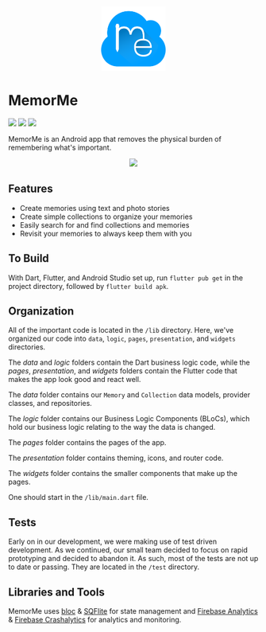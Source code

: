 <p align="center">
    <img src="assets/graphics/MemorMeLogo.png"
        height="130">
</p>

# MemorMe

<a href="https://www.flutter.org/" alt="Flutter"><img src="https://img.shields.io/badge/Flutter-%2302569B.svg?style=for-the-badge&logo=Flutter&logoColor=white" /></a> 
<a href="https://github.com/tonydoesathing/memorme-app/releases" alt="Figma"><img src="https://img.shields.io/github/v/release/tonydoesathing/memorme-app" /></a>
<a href="https://github.com/tonydoesathing/memorme-app" alt="Figma"><img src="https://img.shields.io/github/last-commit/tonydoesathing/memorme-app" /></a>

MemorMe is an Android app that removes the physical burden of remembering what's important.


<p align="center">
    <img src="assets/readme/memorme_example.gif" height=500>
</p>

## Features
* Create memories using text and photo stories
* Create simple collections to organize your memories
* Easily search for and find collections and memories
* Revisit your memories to always keep them with you

## To Build
With Dart, Flutter, and Android Studio set up, run `flutter pub get` in the project directory, followed by `flutter build apk`. 



## Organization
All of the important code is located in the `/lib` directory.
Here, we've organized our code into `data`, `logic`, `pages`, `presentation`, and `widgets` directories.

The *data* and *logic* folders contain the Dart business logic code, while the *pages*, *presentation*, and *widgets* folders contain the Flutter code that makes the app look good and react well.

The *data* folder contains our `Memory` and `Collection` data models, provider classes, and repositories.

The *logic* folder contains our Business Logic Components (BLoCs), which hold our business logic relating to the way the data is changed.

The *pages* folder contains the pages of the app.

The *presentation* folder contains theming, icons, and router code.

The *widgets* folder contains the smaller components that make up the pages.

One should start in the `/lib/main.dart` file.

## Tests
Early on in our development, we were making use of test driven development.
As we continued, our small team decided to focus on rapid prototyping and decided to abandon it.
As such, most of the tests are not up to date or passing. They are located in the `/test` directory.

## Libraries and Tools
MemorMe uses [bloc](https://bloclibrary.dev/#/) & [SQFlite](https://pub.dev/packages/sqflite) for state management and [Firebase Analytics](https://pub.dev/packages/firebase_analytics) & [Firebase Crashalytics](https://pub.dev/packages/firebase_crashlytics) for analytics and monitoring.